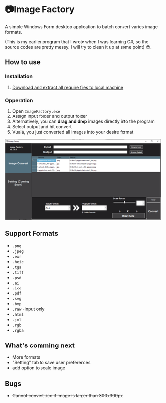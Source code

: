 ﻿# :camera:Image Factory
A simple Windows Form desktop application to batch convert varies image formats.

(This is my earlier program that I wrote when I was learning C#, 
so the source codes are pretty messy. 
I will try to clean it up at some point) :wink:.
## How to use
### Installation
1. [Download and extract all require files to local machine](https://github.com/sean1832/ImageFactory/releases/tag/0.2.0)
### Opperation 
1. Open `ImageFactory.exe`
1. Assign input folder and output folder
1. Alternatively, you can **drag and drop** images directly into the program
1. Select output and hit convert
1. Vualá, you just converted all images into your desire format

![Screenshot](https://github.com/sean1832/ImageFactory/blob/e8f03c3cdab1574f389bf98c5e00ce50f5fd6b1f/pictures/Image%20Convert%20UI.PNG)

## Support Formats
- `.png`
- `.jpeg`
- `.exr`
- `.heic`
- `.tga`
- `.tiff`
- `.psd`
- `.ai`
- `.ico`
- `.pdf`
- `.svg`
- `.bmp`
- `.raw` -input only
- `.html`
- `.jxl`
- `.rgb`
- `.rgba`
## What's comming next
- More formats
- "Setting" tab to save user preferences
- add option to scale image
## Bugs
- <s>Cannot convert .ico if image is larger than 300x300px<s>
